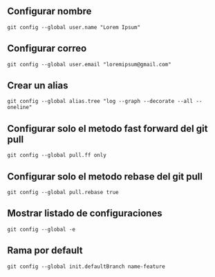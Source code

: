 ## Configurar nombre
```
git config --global user.name "Lorem Ipsum"
```

## Configurar correo
```
git config --global user.email "loremipsum@gmail.com"
```

## Crear un alias
```
git config --global alias.tree "log --graph --decorate --all --oneline"
```

## Configurar solo el metodo fast forward del git pull
```
git config --global pull.ff only
```

## Configurar solo el metodo rebase del git pull
```
git config --global pull.rebase true
```

## Mostrar listado de configuraciones
```
git config --global -e
```

## Rama por default
```
git config --global init.defaultBranch name-feature
```
